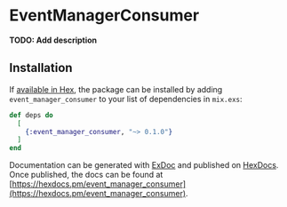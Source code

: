 # EventManagerConsumer

**TODO: Add description**

## Installation

If [available in Hex](https://hex.pm/docs/publish), the package can be installed
by adding `event_manager_consumer` to your list of dependencies in `mix.exs`:

```elixir
def deps do
  [
    {:event_manager_consumer, "~> 0.1.0"}
  ]
end
```

Documentation can be generated with [ExDoc](https://github.com/elixir-lang/ex_doc)
and published on [HexDocs](https://hexdocs.pm). Once published, the docs can
be found at [https://hexdocs.pm/event_manager_consumer](https://hexdocs.pm/event_manager_consumer).


